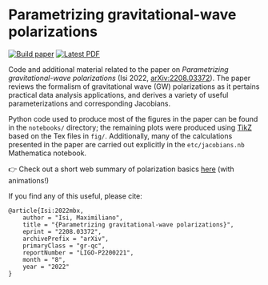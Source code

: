 # Parametrizing gravitational-wave polarizations

[![Build paper](https://github.com/maxisi/gwpols/actions/workflows/paper-maker.yml/badge.svg)](https://github.com/maxisi/gwpols/actions/workflows/paper-maker.yml) [![Latest PDF](https://img.shields.io/badge/PDF-latest-orange.svg?style=flat)](https://github.com/maxisi/gwpols/blob/main-pdf/polpars.pdf)

Code and additional material related to the paper on _Parametrizing gravitational-wave polarizations_ (Isi 2022, [arXiv:2208.03372](https://arxiv.org/abs/2208.03372)). The paper reviews the formalism of gravitational wave (GW) polarizations as it pertains practical data analysis applications, and derives a variety of useful parameterizations and corresponding Jacobians.

Python code used to produce most of the figures in the paper can be found in the `notebooks/` directory; the remaining plots were produced using [TikZ](https://en.wikipedia.org/wiki/PGF/TikZ) based on the Tex files in `fig/`. Additionally, many of the calculations presented in the paper are carried out explicitly in the `etc/jacobians.nb` Mathematica notebook.

:point_right: Check out a short web summary of polarization basics [here](https://maxisi.github.io/gwpols/) (with animations!)

If you find any of this useful, please cite:

```
@article{Isi:2022mbx,
    author = "Isi, Maximiliano",
    title = "{Parametrizing gravitational-wave polarizations}",
    eprint = "2208.03372",
    archivePrefix = "arXiv",
    primaryClass = "gr-qc",
    reportNumber = "LIGO-P2200221",
    month = "8",
    year = "2022"
}
```
